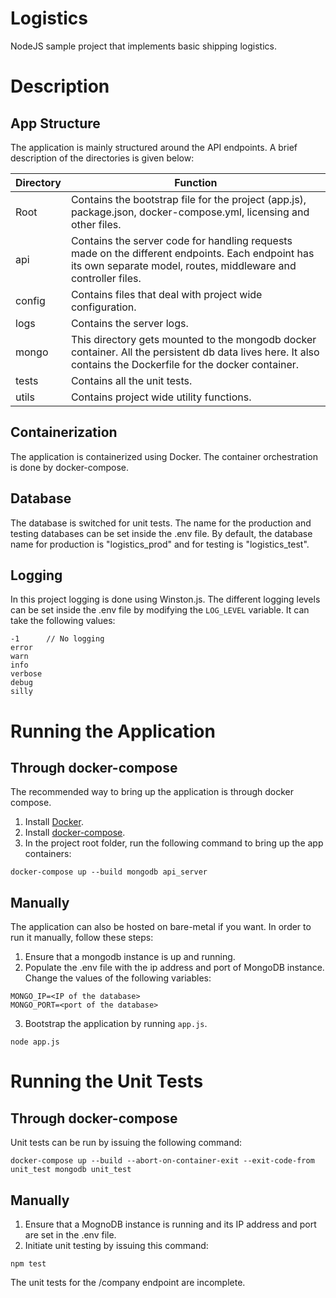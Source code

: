 # Logistics
NodeJS sample project that implements basic shipping logistics.

# Description

## App Structure
The application is mainly structured around the API endpoints. A brief description of the directories is given below:

 | Directory | Function                                                                                                                                                           |
|-----------|--------------------------------------------------------------------------------------------------------------------------------------------------------------------|
| Root      | Contains the bootstrap file for the project (app.js),  package.json, docker-compose.yml, licensing and other files.                                                                    |
| api       | Contains the server code for handling requests made on the different endpoints. Each endpoint has its own separate model, routes, middleware and controller files. |
| config    | Contains files that deal with project wide configuration.                                                                                                          |
| logs      | Contains the server logs.                                                                                                                                          |
| mongo     | This directory gets mounted to the mongodb docker container. All the persistent db data lives here. It also contains the Dockerfile for the docker container.      |
| tests     | Contains all the unit tests.                                                                                                                                       |
| utils     | Contains project wide utility functions.                                                                                                                           |

## Containerization
The application is containerized using Docker. The container orchestration is done by docker-compose.

## Database
The database is switched for unit tests. The name for the production and testing databases can be set inside the .env file. By default, the database name for production is "logistics_prod" and for testing is "logistics_test".

## Logging
In this project logging is done using Winston.js. The different logging levels can be set inside the .env file by modifying the `LOG_LEVEL` variable. It can take the following values:
```
-1      // No logging
error
warn
info
verbose
debug
silly
```

# Running the Application

## Through docker-compose
The recommended way to bring up the application is through docker compose.

1. Install [Docker](https://docs.docker.com/install/).
2. Install [docker-compose](https://docs.docker.com/compose/install/).
3. In the project root folder, run the following command to bring up the app containers:
```
docker-compose up --build mongodb api_server
```
## Manually
The application can also be hosted on bare-metal if you want. In order to run it manually, follow these steps:
1. Ensure that a mongodb instance is up and running.
2. Populate the .env file with the ip address and port of MongoDB instance. Change the values of the following variables:
```
MONGO_IP=<IP of the database>
MONGO_PORT=<port of the database>
```
3. Bootstrap the application by running `app.js`.
```
node app.js
```


# Running the Unit Tests

## Through docker-compose
Unit tests can be run by issuing the following command:


```
docker-compose up --build --abort-on-container-exit --exit-code-from unit_test mongodb unit_test
```

## Manually
1. Ensure that a MognoDB instance is running and its IP address and port are set in the .env file.
2. Initiate unit testing by issuing this command:
```
npm test
```


The unit tests for the /company endpoint are incomplete.